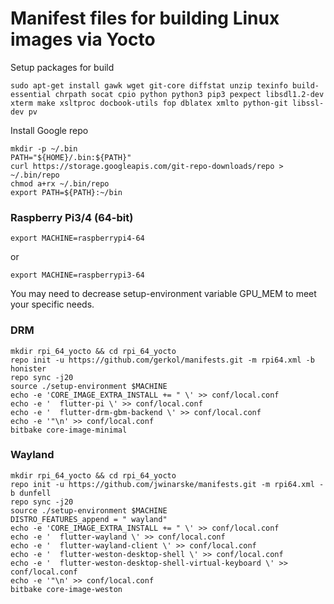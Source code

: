  # Manifest files for building Linux images via Yocto

Setup packages for build

    sudo apt-get install gawk wget git-core diffstat unzip texinfo build-essential chrpath socat cpio python python3 pip3 pexpect libsdl1.2-dev xterm make xsltproc docbook-utils fop dblatex xmlto python-git libssl-dev pv

Install Google repo

    mkdir -p ~/.bin
    PATH="${HOME}/.bin:${PATH}"
    curl https://storage.googleapis.com/git-repo-downloads/repo > ~/.bin/repo
    chmod a+rx ~/.bin/repo
    export PATH=${PATH}:~/bin

### Raspberry Pi3/4 (64-bit)

```
export MACHINE=raspberrypi4-64
```

or

```
export MACHINE=raspberrypi3-64
```

You may need to decrease setup-environment variable GPU_MEM to meet your specific needs.

### DRM

```
mkdir rpi_64_yocto && cd rpi_64_yocto
repo init -u https://github.com/gerkol/manifests.git -m rpi64.xml -b honister
repo sync -j20
source ./setup-environment $MACHINE
echo -e 'CORE_IMAGE_EXTRA_INSTALL += " \' >> conf/local.conf
echo -e '  flutter-pi \' >> conf/local.conf
echo -e '  flutter-drm-gbm-backend \' >> conf/local.conf
echo -e '"\n' >> conf/local.conf
bitbake core-image-minimal
```

### Wayland

```
mkdir rpi_64_yocto && cd rpi_64_yocto
repo init -u https://github.com/jwinarske/manifests.git -m rpi64.xml -b dunfell
repo sync -j20
source ./setup-environment $MACHINE
DISTRO_FEATURES_append = " wayland"
echo -e 'CORE_IMAGE_EXTRA_INSTALL += " \' >> conf/local.conf
echo -e '  flutter-wayland \' >> conf/local.conf
echo -e '  flutter-wayland-client \' >> conf/local.conf
echo -e '  flutter-weston-desktop-shell \' >> conf/local.conf
echo -e '  flutter-weston-desktop-shell-virtual-keyboard \' >> conf/local.conf
echo -e '"\n' >> conf/local.conf
bitbake core-image-weston
```
